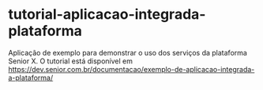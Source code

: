 # tutorial-aplicacao-integrada-plataforma
Aplicação de exemplo para demonstrar o uso dos serviços da plataforma Senior X.
O tutorial está disponível em https://dev.senior.com.br/documentacao/exemplo-de-aplicacao-integrada-a-plataforma/
